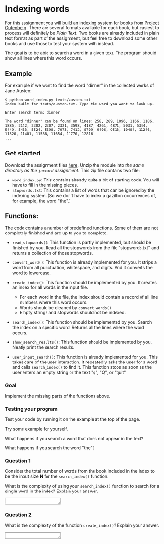 # Indexing words

For this assignment you will build an indexing system for books from
[Project Gutenberg](http://www.gutenberg.org/). There are several
formats available for each book, but easiest to process will definitely be
*Plain Text*. Two books are already included in plain text format as part of
the assignment, but feel free to download some other books and use those to
test your system with instead.

The goal is to be able to search a word in a given text. The program should show all lines where this word occurs.

## Example

For example if we want to find the word "dinner" in the collected works of Jane Austen:

    $ python word_index.py texts/austen.txt
    Index built for texts/austen.txt. Type the word you want to look up.

    Enter search term: dinner

    The word "dinner" can be found on lines: 258, 289, 1096, 1166, 1186, 1885, 2142, 2302, 2307, 2321, 3598, 4187, 4261, 4871, 5031, 5344, 5449, 5463, 5524, 5698, 7073, 7412, 8709, 9406, 9513, 10484, 11246, 11320, 11401, 11538, 11654, 11770, 12816
    ...

## Get started

Download the assignment files [here](word_index.zip). Unzip the module into *the same directory as the `jaccard` assignment*. This zip file contains two file:

- `word_index.py`: This contains already quite a bit of starting code. You will have to fill in the missing pieces.
- `stopwords.txt`: This contains a list of words that can be ignored by the indexing system. (So we don't have to index a gazillion occurrences of, for example, the word "the".)

## Functions:

The code contains a number of predefined functions. Some of them are not completely finished and are up to you to complete.

* `read_stopwords()`: This function is partly implemented, but should be finished by you. Read all the stopwords from the file "stopwords.txt" and returns a collection of those stopwords.

* `convert_word()`: This function is already implemented for you. It strips a word from all punctuation, whitespace, and digits. And it converts the word to lowercase.

* `create_index()`: This function should be implemented by you. It creates an index for all words in the input file.

    * For each word in the file, the index should contain a record of all line numbers where this word occurs.
    * Words should be cleaned by `convert_words()`
    * Empty strings and stopwords should not be indexed.

* `search_index()`: This function should be implemented by you. Search the index on a specific word. Returns all the lines where the word occurs.

* `show_search_results()`: This function should be implemented by you. Neatly print the search results.

* `user_input_search()`: This function is already implemented for you. This takes care of the user interaction. It repeatedly asks the user for a word and calls `search_index()` to find it. This function stops as soon as the user enters an empty string or the text "q", "Q", or "quit"


### Goal

Implement the missing parts of the functions above.

### Testing your program

Test your code by running it on the example at the top of the page.

Try some example for yourself.

What happens if you search a word that does not appear in the text?

What happens if you search the word "the"?

### Question 1

Consider the total number of words from the book included in the index to be
the input size **N** for the `search_index()` function.

What is the complexity of using your `search_index()` function to search for a
single word in the index? Explain your answer.

<textarea name="form[1]" rows="1" required=""></textarea>

### Question 2

What is the complexity of the function `create_index()`? Explain your answer.

<textarea name="form[2]" rows="1" required=""></textarea>
